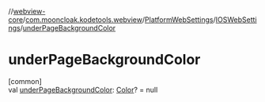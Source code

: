 //[webview-core](../../../../index.md)/[com.mooncloak.kodetools.webview](../../index.md)/[PlatformWebSettings](../index.md)/[IOSWebSettings](index.md)/[underPageBackgroundColor](under-page-background-color.md)

# underPageBackgroundColor

[common]\
val [underPageBackgroundColor](under-page-background-color.md): [Color](https://developer.android.com/reference/kotlin/androidx/compose/ui/graphics/Color.html)? = null
